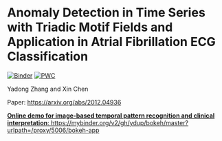 # Anomaly Detection in Time Series with Triadic Motif Fields and Application in Atrial Fibrillation ECG Classification

[![Binder](https://mybinder.org/badge_logo.svg)](https://mybinder.org/v2/gh/ydup/bokeh/master?urlpath=/proxy/5006/bokeh-app)
[![PWC](https://img.shields.io/endpoint.svg?url=https://paperswithcode.com/badge/anomaly-detection-in-time-series-with-triadic/atrial-fibrillation-detection-on-physionet)](https://paperswithcode.com/sota/atrial-fibrillation-detection-on-physionet?p=anomaly-detection-in-time-series-with-triadic)

Yadong Zhang and Xin Chen

Paper: https://arxiv.org/abs/2012.04936

[__Online demo for image-based temporal pattern recognition and clinical interpretation__: ](
https://mybinder.org/v2/gh/ydup/bokeh/master?urlpath=/proxy/5006/bokeh-app
)https://mybinder.org/v2/gh/ydup/bokeh/master?urlpath=/proxy/5006/bokeh-app

